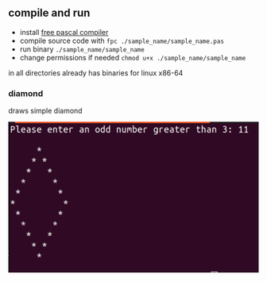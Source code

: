 ## compile and run
- install [free pascal compiler](https://www.freepascal.org/docs-html/current/user/userch2.html)   
- compile source code with `fpc ./sample_name/sample_name.pas`   
- run binary `./sample_name/sample_name`    
- change permissions if needed `chmod u+x ./sample_name/sample_name`

in all directories already has binaries for linux x86-64

### diamond
draws simple diamond

![diamond](https://github.com/trosck/Pascal/blob/main/diamond/diamond.png?raw=true)
